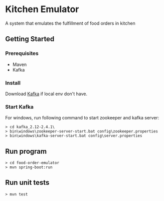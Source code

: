 # Kitchen Emulator

A system that emulates the fulfillment of food orders in kitchen

## Getting Started

### Prerequisites
* Maven
* Kafka


### Install
Download [Kafka](https://kafka.apache.org/quickstart) if local env don't have.

### Start Kafka
For windows, run following command to start zookeeper and kafka server:
```
> cd kafka_2.12-2.4.1\
> bin\windows\zookeeper-server-start.bat config\zookeeper.properties
> bin\windows\kafka-server-start.bat config\server.properties
```

## Run program
```
> cd food-order-emulator
> mvn spring-boot:run
```

## Run unit tests
```
> mvn test
```


